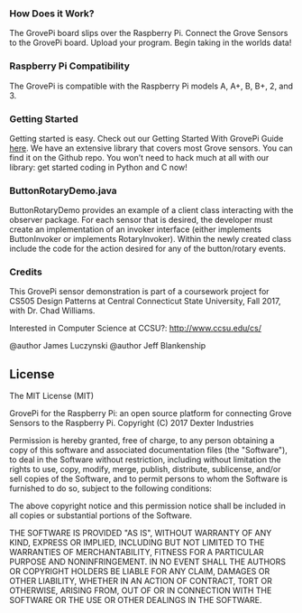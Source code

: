 

### How Does it Work?
The GrovePi board slips over the Raspberry Pi.  Connect the Grove Sensors to the GrovePi board.  Upload your program.  Begin taking in the worlds data!

### Raspberry Pi Compatibility
The GrovePi is compatible with the Raspberry Pi models A, A+, B, B+, 2, and 3.

### Getting Started
Getting started is easy. Check out our Getting Started With GrovePi Guide [here](http://www.dexterindustries.com/GrovePi/get-started-with-the-grovepi/). 
We have an extensive library that covers most Grove sensors. You can find it on the Github repo.  You won’t need to hack much at all with our library: get started coding in Python and C now! 

### ButtonRotaryDemo.java

ButtonRotaryDemo provides an example of a client class interacting with the observer package.  For each sensor that is desired,
the developer must create an implementation of an invoker interface (either implements ButtonInvoker or implements RotaryInvoker).
Within the newly created class include the code for the action desired for any of the button/rotary events.





### Credits

This GrovePi sensor demonstration is part of a coursework project
for CS505 Design Patterns at Central Connecticut State University,
Fall 2017, with Dr. Chad Williams.

Interested in Computer Science at CCSU?:  http://www.ccsu.edu/cs/

@author James Luczynski
@author Jeff Blankenship

## License

The MIT License (MIT)

GrovePi for the Raspberry Pi: an open source platform for connecting Grove Sensors to the Raspberry Pi.
Copyright (C) 2017  Dexter Industries

Permission is hereby granted, free of charge, to any person obtaining a copy
of this software and associated documentation files (the "Software"), to deal
in the Software without restriction, including without limitation the rights
to use, copy, modify, merge, publish, distribute, sublicense, and/or sell
copies of the Software, and to permit persons to whom the Software is
furnished to do so, subject to the following conditions:

The above copyright notice and this permission notice shall be included in
all copies or substantial portions of the Software.

THE SOFTWARE IS PROVIDED "AS IS", WITHOUT WARRANTY OF ANY KIND, EXPRESS OR
IMPLIED, INCLUDING BUT NOT LIMITED TO THE WARRANTIES OF MERCHANTABILITY,
FITNESS FOR A PARTICULAR PURPOSE AND NONINFRINGEMENT. IN NO EVENT SHALL THE
AUTHORS OR COPYRIGHT HOLDERS BE LIABLE FOR ANY CLAIM, DAMAGES OR OTHER
LIABILITY, WHETHER IN AN ACTION OF CONTRACT, TORT OR OTHERWISE, ARISING FROM,
OUT OF OR IN CONNECTION WITH THE SOFTWARE OR THE USE OR OTHER DEALINGS IN
THE SOFTWARE.
